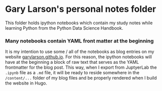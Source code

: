 # Gary Larson's personal notes folder
This folder holds ipython notebooks which contain my study notes while learning Python from the Python Data Science Handbook.

### Many notebooks contain YAML front matter at the beginning
It is my intention to use some / all of the notebooks as blog entries on my website [garylarson.github.io](garylarson.github.io). For this reason, the ipython notebooks will have at the beginning a block of raw text that serves as the YAML frontmatter for the blog post. This way, when I export from JuptyerLab the `.ipynb` file as a `.md` file, it will be ready to reside somewhere in the `/content/...` folder of my blog files and be properly rendered when I build the website in Hugo.
